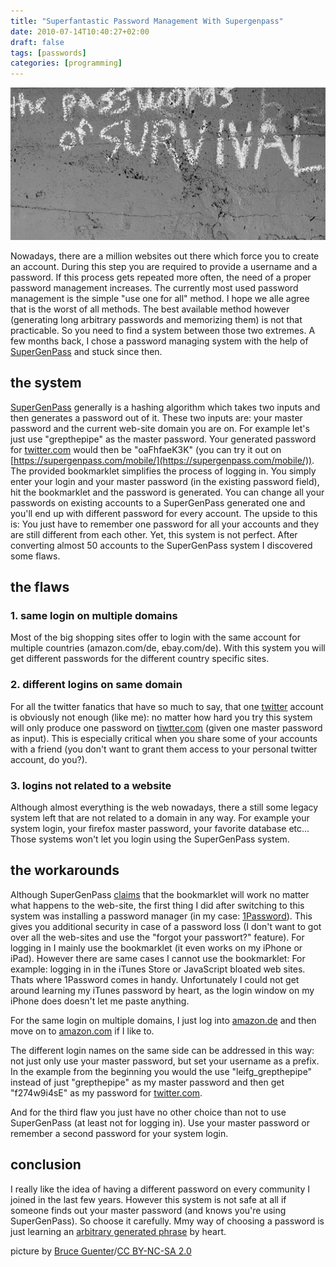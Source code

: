```yaml
---
title: "Superfantastic Password Management With Supergenpass"
date: 2010-07-14T10:40:27+02:00
draft: false
tags: [passwords]
categories: [programming]
---
```


![password on a wall](header.jpg)

Nowadays, there are a million websites out there which force you to create an account. During this step you are required to provide a username and a password. If this process gets repeated more often, the need of a proper password management increases. The currently most used password management is the simple "use one for all" method. I hope we alle agree that is the worst of all methods. The best available method however (generating long arbitrary passwords and memorizing them) is not that practicable. So you need to find a system between those two extremes. A few months back, I chose a password managing system with the help of [SuperGenPass](https://www.supergenpass.com) and stuck since then.

## the system

[SuperGenPass](http://www.supergenpass.com) generally is a hashing algorithm which takes two inputs and then generates a password out of it. These two inputs are: your master password and the current web-site domain you are on. For example let's just use "grepthepipe" as the master password. Your generated password for [twitter.com](https://twitter.com) would then be "oaFhfaeK3K" (you can try it out on [https://supergenpass.com/mobile/](https://supergenpass.com/mobile/)). The provided bookmarklet simplifies the process of logging in. You simply enter your login and your master password (in the existing password field), hit the bookmarklet and the password is generated. You can change all your passwords on existing accounts to a SuperGenPass generated one and you'll end up with different password for every account. The upside to this is: You just have to remember one password for all your accounts and they are still different from each other. Yet, this system is not perfect. After converting almost 50 accounts to the SuperGenPass system I discovered some flaws.

## the flaws

### 1. same login on multiple domains

Most of the big shopping sites offer to login with the same account for multiple countries (amazon.com/de, ebay.com/de). With this system you will get different passwords for the different country specific sites.

### 2. different logins on same domain

For all the twitter fanatics that have so much to say, that one [twitter](https://twitter.com) account is obviously not enough (like me): no matter how hard you try this system will only produce one password on [tiwtter.com](https://twitter.com) (given one master password as input). This is especially critical when you share some of your accounts with a friend (you don't want to grant them access to your personal twitter account, do you?).

### 3. logins not related to a website

Although almost everything is the web nowadays, there a still some legacy system left that are not related to a domain in any way. For example your system login, your firefox master password, your favorite database etc... Those systems won't let you login using the SuperGenPass system.

## the workarounds

Although SuperGenPass [claims](http://supergenpass.com/faq/#Security) that the bookmarklet will work no matter what happens to the web-site, the first thing I did after switching to this system was installing a password manager (in my case: [1Password](http://agilewebsolutions.com/products/1Password)). This gives you additional security in case of a password loss (I don't want to got over all the web-sites and use the "forgot your passwort?" feature). For logging in I mainly use the bookmarklet (it even works on my iPhone or iPad). However there are same cases I cannot use the bookmarklet: For example: logging in in the iTunes Store or JavaScript bloated web sites. Thats where 1Password comes in handy. Unfortunately I could not get around learning my iTunes password by heart, as the login window on my iPhone does doesn't let me paste anything.

For the same login on multiple domains, I just log into [amazon.de](http://amazon.de) and then move on to [amazon.com](http://amazon.com) if I like to.

The different login names on the same side can be addressed in this way: not just only use your master password, but set your username as a prefix. In the example from the beginning you would the use "leifg_grepthepipe" instead of just "grepthepipe" as my master password and then get "f274w9i4sE" as my password for [twitter.com](http://twitter.com).

And for the third flaw you just have no other choice than not to use SuperGenPass (at least not for logging in). Use your master password or remember a second password for your system login.

## conclusion

I really like the idea of having a different password on every community I joined in the last few years. However this system is not safe at all if someone finds out your master password (and knows you're using SuperGenPass). So choose it carefully. Mmy way of choosing a password is just learning an [arbitrary generated phrase](http://www.pctools.com/guides/password/) by heart.

picture by [Bruce Guenter](http://www.flickr.com/photos/10154402@N03/4263984940/)/[CC BY-NC-SA 2.0](http://creativecommons.org/licenses/by-nc-sa/2.0/deed.en)
